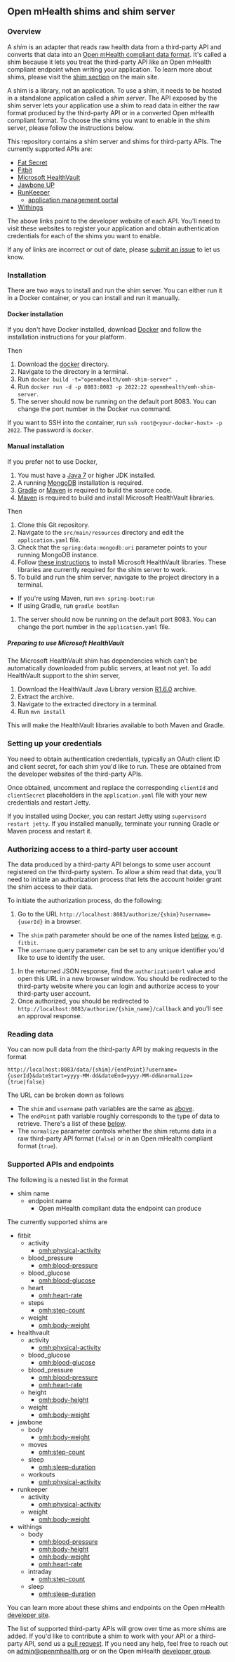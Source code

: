 ## Open mHealth shims and shim server

### Overview

A *shim* is an adapter that reads raw health data from a third-party API and converts 
that data into an [Open mHealth compliant data format](http://www.openmhealth.org/developers/schemas/). It's called a shim
because it lets you treat the third-party API like an Open mHealth compliant endpoint when writing your application. 
To learn more about shims, please visit the [shim section](http://www.openmhealth.org/developers/apis/) on the main site.
 
A shim is a library, not an application. To use a shim, it needs to be hosted in a standalone application called a *shim server*. 
The API exposed by the shim server lets your application use a shim to read data in either the raw format produced by the third-party API or in a 
converted Open mHealth compliant format. To choose the shims you want to enable in the shim server, please follow the instructions below.
 
This repository contains a shim server and shims for third-party APIs. The currently supported APIs are:

* [Fat Secret](http://platform.fatsecret.com/api/)
* [Fitbit](http://dev.fitbit.com/)
* [Microsoft HealthVault](https://developer.healthvault.com/)
* [Jawbone UP](https://jawbone.com/up/developer)
* [RunKeeper](http://developer.runkeeper.com/healthgraph)
    * [application management portal](http://runkeeper.com/partner)
* [Withings](http://oauth.withings.com/api)

The above links point to the developer website of each API. You'll need to visit these websites to register your 
application and obtain authentication credentials for each of the shims you want to enable.  

If any of links are incorrect or out of date, please [submit an issue](https://github.com/openmhealth/omh-shims/issues) to let us know. 
  

### Installation

There are two ways to install and run the shim server. You can either run it in a Docker container, or you can install and
run it manually.

#### Docker installation

If you don't have Docker installed, download [Docker](https://docs.docker.com/installation/#installation/) 
 and follow the installation instructions for your platform.
 
Then

1. Download the [docker](https://github.com/openmhealth/omh-shims/docker) directory.
1. Navigate to the directory in a terminal.
1. Run `docker build -t="openmhealth/omh-shim-server" .`
1. Run `docker run -d -p 8083:8083 -p 2022:22 openmhealth/omh-shim-server`. 
1. The server should now be running on the default port 8083. You can change the port number in the Docker `run` command.

If you want to SSH into the container, run `ssh root@<your-docker-host> -p 2022`. The password is `docker`.

#### Manual installation

If you prefer not to use Docker,  

1. You must have a [Java 7](http://www.oracle.com/technetwork/java/javase/downloads/index-jsp-138363.html/) or higher JDK installed. 
1. A running [MongoDB](http://http://docs.mongodb.org/manual/) installation is required.
1. [Gradle](http://www.gradle.org/) or [Maven](http://maven.apache.org/) is required to build the source code.  
1. [Maven](http://maven.apache.org/) is required to build and install Microsoft HealthVault libraries.  

Then

1. Clone this Git repository.
1. Navigate to the `src/main/resources` directory and edit the `application.yaml` file.
1. Check that the `spring:data:mongodb:uri` parameter points to your running MongoDB instance.
1. Follow [these instructions](#preparing-to-use-microsoft-healthvault) to install Microsoft HealthVault libraries. These libraries are
 currently required for the shim server to work.
1. To build and run the shim server, navigate to the project directory in a terminal. 
  * If you're using Maven, run `mvn spring-boot:run`
  * If using Gradle, run `gradle bootRun`
1. The server should now be running on the default port 8083. You can change the port number in the `application.yaml` file.

##### Preparing to use Microsoft HealthVault
    
The Microsoft HealthVault shim has dependencies which can't be automatically downloaded from public servers, at least 
not yet. To add HealthVault support to the shim server,

1. Download the HealthVault Java Library version [R1.6.0](https://healthvaultjavalib.codeplex.com/releases/view/125355) archive.
1. Extract the archive.
1. Navigate to the extracted directory in a terminal.
1. Run `mvn install`
  
This will make the HealthVault libraries available to both Maven and Gradle.  

### Setting up your credentials

You need to obtain authentication credentials, typically an OAuth client ID and client secret, for each shim you'd like to run. 
These are obtained from the developer websites of the third-party APIs.

Once obtained, uncomment and replace the corresponding `clientId` and `clientSecret` placeholders in the `application.yaml` file 
with your new credentials and restart Jetty. 

If you installed using Docker, you can restart Jetty using `supervisord restart jetty`. If you installed manually,
terminate your running Gradle or Maven process and restart it.

### Authorizing access to a third-party user account

The data produced by a third-party API belongs to some user account registered on the third-party system. To allow 
 a shim read that data, you'll need to initiate an authorization process that lets the account holder grant the shim access to their data.

To initiate the authorization process, do the following:
 
1. Go to the URL `http://localhost:8083/authorize/{shim}?username={userId}` in a browser.
  * The `shim` path parameter should be one of the names listed [below](#supported-apis-and-endpoints), e.g. `fitbit`. 
  * The `username` query parameter can be set to any unique identifier you'd like to use to identify the user. 
1. In the returned JSON response, find the `authorizationUrl` value and open this URL in a new browser window. 
You should be redirected to the third-party website where you can login and authorize access to your third-party user account. 
1. Once authorized, you should be redirected to `http://localhost:8083/authorize/{shim_name}/callback` and you'll see an approval response.

### Reading data
You can now pull data from the third-party API by making requests in the format
 
`http://localhost:8083/data/{shim}/{endPoint}?username={userId}&dateStart=yyyy-MM-dd&dateEnd=yyyy-MM-dd&normalize={true|false}`

The URL can be broken down as follows
* The `shim` and `username` path variables are the same as [above](#authorizing-access-to-a-third-party-user-account).
* The `endPoint` path variable roughly corresponds to the type of data to retrieve. There's a list of these [below](#supported-apis-and-endpoints).
* The `normalize` parameter controls whether the shim returns data in a raw third-party API format (`false`) or in an Open mHealth compliant format (`true`).  
 
### Supported APIs and endpoints

The following is a nested list in the format  

* shim name
   * endpoint name
      * Open mHealth compliant data the endpoint can produce

The currently supported shims are
 
* fitbit
    * activity
        * [omh:physical-activity](http://www.openmhealth.org/developers/schemas/#physical-activity)
    * blood_pressure
        * [omh:blood-pressure](http://www.openmhealth.org/developers/schemas/#blood-pressure)
    * blood_glucose
        * [omh:blood-glucose](http://www.openmhealth.org/developers/schemas/#blood-glucose)
    * heart
        * [omh:heart-rate](http://www.openmhealth.org/developers/schemas/#heart-rate)
    * steps
        * [omh:step-count](http://www.openmhealth.org/developers/schemas/#step-count)
    * weight
        * [omh:body-weight](http://www.openmhealth.org/developers/schemas/#body-weight)
* healthvault
    * activity 
        * [omh:physical-activity](http://www.openmhealth.org/developers/schemas/#physical-activity)
    * blood_glucose
        * [omh:blood-glucose](http://www.openmhealth.org/developers/schemas/#blood-glucose)
    * blood_pressure
        * [omh:blood-pressure](http://www.openmhealth.org/developers/schemas/#blood-pressure)
        * [omh:heart-rate](http://www.openmhealth.org/developers/schemas/#heart-rate)
    * height
        * [omh:body-height](http://www.openmhealth.org/developers/schemas/#body-height)
    * weight
        * [omh:body-weight](http://www.openmhealth.org/developers/schemas/#body-weight)
* jawbone
    * body
        * [omh:body-weight](http://www.openmhealth.org/developers/schemas/#body-weight)
    * moves
        * [omh:step-count](http://www.openmhealth.org/developers/schemas/#step-count)
    * sleep
        * [omh:sleep-duration](http://www.openmhealth.org/developers/schemas/#sleep-duration)
    * workouts
        * [omh:physical-activity](http://www.openmhealth.org/developers/schemas/#physical-activity)
* runkeeper
    * activity
        * [omh:physical-activity](http://www.openmhealth.org/developers/schemas/#physical-activity)
    * weight  
        * [omh:body-weight](http://www.openmhealth.org/developers/schemas/#body-weight)
* withings
    * body 
        * [omh:blood-pressure](http://www.openmhealth.org/developers/schemas/#blood-pressure)
        * [omh:body-height](http://www.openmhealth.org/developers/schemas/#body-height)
        * [omh:body-weight](http://www.openmhealth.org/developers/schemas/#body-weight)
        * [omh:heart-rate](http://www.openmhealth.org/developers/schemas/#heart-rate)
    * intraday
        * [omh:step-count](http://www.openmhealth.org/developers/schemas/#step-count)
    * sleep    
        * [omh:sleep-duration](http://www.openmhealth.org/developers/schemas/#sleep-duration)

You can learn more about these shims and endpoints on the Open mHealth [developer site](http://www.openmhealth.org/developers/getting-started/). 

The list of supported third-party APIs will grow over time as more shims are added. If you'd like to contribute a shim to work with your API or a third-party API,
send us a [pull request](https://github.com/openmhealth/omh-shims/pulls). If you need any help, feel free to
reach out on [admin@openmhealth.org](mailto://admin@openmhealth.org) or on the Open mHealth [developer group](https://groups.google.com/forum/#!forum/omh-developers).
      

